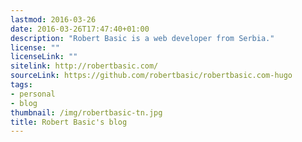 ```yaml
---
lastmod: 2016-03-26
date: 2016-03-26T17:47:40+01:00
description: "Robert Basic is a web developer from Serbia."
license: ""
licenseLink: ""
sitelink: http://robertbasic.com/
sourceLink: https://github.com/robertbasic/robertbasic.com-hugo
tags:
- personal
- blog
thumbnail: /img/robertbasic-tn.jpg
title: Robert Basic's blog
---
```


